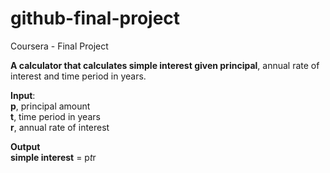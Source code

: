 # github-final-project
Coursera - Final Project

**A calculator that calculates simple interest given principal**, annual rate of interest and time period in years.

**Input**:<br>
	    **p**, principal amount<br>
	    **t**, time period in years<br>
	    **r**, annual rate of interest<br>

**Output**<br>
	    **simple interest** = p*t*r
